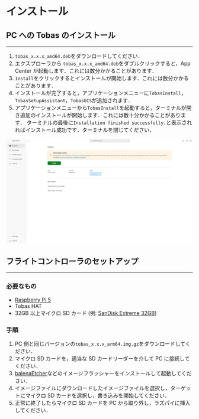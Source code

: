 # インストール

## PC への Tobas のインストール

---

1. `tobas_x.x.x_amd64.deb`をダウンロードしてください．
1. エクスプローラから `tobas_x.x.x_amd64.deb`をダブルクリックすると，App Center が起動します．これには数分かかることがあります．
1. `Install`をクリックするとインストールが開始します．これには数分かかることがあります．
1. インストールが完了すると，アプリケーションメニューに`TobasInstall`，`TobasSetupAssistant`，`TobasGCS`が追加されます．
1. アプリケーションメニューから`TobasInstall`を起動すると，ターミナルが開き追加のインストールが開始します．これには数十分かかることがあります．
   ターミナルの最後に`Installation finished successfully.`と表示されればインストール成功です．ターミナルを閉じてください．

![app_center](resources/installation/app_center.png)

## フライトコントローラのセットアップ

---

### 必要なもの

- <a href=https://www.raspberrypi.com/products/raspberry-pi-5/ target="_blank">Raspberry Pi 5</a>
- Tobas HAT
- 32GB 以上マイクロ SD カード (例: <a href=https://shop.sandisk.com/ja-jp/products/memory-cards/microsd-cards/sandisk-extreme-uhs-i-microsd target="_blank">SanDisk Extreme 32GB</a>)

### 手順

1. PC 側と同じバージョンの`tobas_x.x.x_arm64.img.gz`をダウンロードしてください．
1. マイクロ SD カードを，適当な SD カードリーダーを介して PC に接続してください．
1. <a href="https://etcher.balena.io/" target="_blank">balenaEtcher</a>などのイメージフラッシャーをインストールして起動してください．
1. イメージファイルにダウンロードしたイメージファイルを選択し，ターゲットにマイクロ SD カードを選択し，書き込みを開始してください．
1. 正常に終了したらマイクロ SD カードを PC から取り外し，ラズパイに挿入してください．
